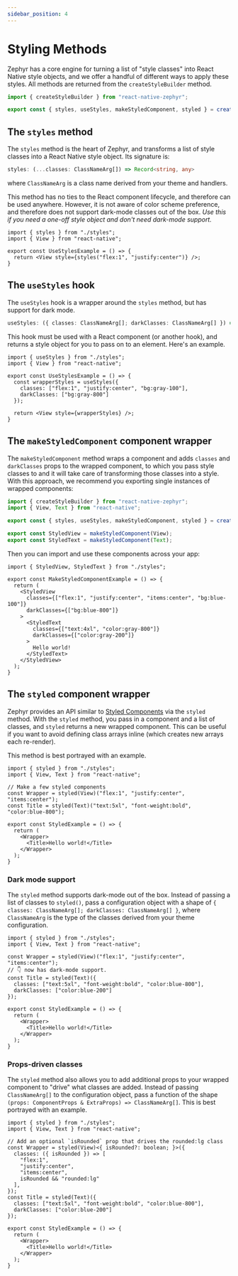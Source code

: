 ```yaml
---
sidebar_position: 4
---
```


# Styling Methods

Zephyr has a core engine for turning a list of "style classes" into React Native style objects, and we offer a handful of different ways to apply these styles. All methods are returned from the `createStyleBuilder` method.

```ts title="styles.ts"
import { createStyleBuilder } from "react-native-zephyr";

export const { styles, useStyles, makeStyledComponent, styled } = createStyleBuilder();
```

## The `styles` method

The `styles` method is the heart of Zephyr, and transforms a list of style classes into a React Native style object. Its signature is:

```ts
styles: (...classes: ClassNameArg[]) => Record<string, any>
```

where `ClassNameArg` is a class name derived from your theme and handlers.

This method has no ties to the React component lifecycle, and therefore can be used anywhere. However, it is not aware of color scheme preference, and therefore does not support dark-mode classes out of the box. _Use this if you need a one-off style object and don't need dark-mode support._

```tsx title="StylesExample.tsx"
import { styles } from "./styles";
import { View } from "react-native";

export const UseStylesExample = () => {
  return <View style={styles("flex:1", "justify:center")} />;
}
```

## The `useStyles` hook

The `useStyles` hook is a wrapper around the `styles` method, but has support for dark mode.  

```ts
useStyles: ({ classes: ClassNameArg[]; darkClasses: ClassNameArg[] }) => Record<string, any>
```

This hook must be used with a React component (or another hook), and returns a style object for you to pass on to an element. Here's an example.

```tsx title="UseStylesExample.tsx"
import { useStyles } from "./styles";
import { View } from "react-native";

export const UseStylesExample = () => {
  const wrapperStyles = useStyles({
    classes: ["flex:1", "justify:center", "bg:gray-100"],
    darkClasses: ["bg:gray-800"]
  });
  
  return <View style={wrapperStyles} />;
}
```

## The `makeStyledComponent` component wrapper

The `makeStyledComponent` method wraps a component and adds `classes` and `darkClasses` props to the wrapped component, to which you pass style classes to and it will take care of transforming those classes into a style. With this approach, we recommend you exporting single instances of wrapped components:

```ts title="styles.ts"
import { createStyleBuilder } from "react-native-zephyr";
import { View, Text } from "react-native";

export const { styles, useStyles, makeStyledComponent, styled } = createStyleBuilder();

export const StyledView = makeStyledComponent(View);
export const StyledText = makeStyledComponent(Text);
```

Then you can import and use these components across your app:

```tsx title="MakeStyledComponentExample.tsx
import { StyledView, StyledText } from "./styles";

export const MakeStyledComponentExample = () => {
  return (
    <StyledView
      classes={["flex:1", "justify:center", "items:center", "bg:blue-100"]}
      darkClasses={["bg:blue-800"]}
    >
      <StyledText
        classes={["text:4xl", "color:gray-800"]}
        darkClasses={["color:gray-200"]}
      >
        Hello world!
      </StyledText>
    </StyledView>
  );
}
```

## The `styled` component wrapper

Zephyr provides an API similar to [Styled Components](https://styled-components.com/) via the `styled` method. With the `styled` method, you pass in a component and a list of classes, and `styled` returns a new wrapped component. This can be useful if you want to avoid defining class arrays inline (which creates new arrays each re-render).

This method is best portrayed with an example.

```tsx title="StyledExample.tsx"
import { styled } from "./styles";
import { View, Text } from "react-native";

// Make a few styled components
const Wrapper = styled(View)("flex:1", "justify:center", "items:center");
const Title = styled(Text)("text:5xl", "font-weight:bold", "color:blue-800");

export const StyledExample = () => {
  return (
    <Wrapper>
      <Title>Hello world!</Title>
    </Wrapper>
  );
}
```

### Dark mode support

The `styled` method supports dark-mode out of the box. Instead of passing a list of classes to `styled()`, pass a configuration object with a shape of `{ classes: ClassNameArg[]; darkClasses: ClassNameArg[] }`, where `ClassNameArg` is the type of the classes derived from your theme configuration.

```tsx title="StyledExample.tsx"
import { styled } from "./styles";
import { View, Text } from "react-native";

const Wrapper = styled(View)("flex:1", "justify:center", "items:center");
// 👇 now has dark-mode support. 
const Title = styled(Text)({
  classes: ["text:5xl", "font-weight:bold", "color:blue-800"],
  darkClasses: ["color:blue-200"]
});

export const StyledExample = () => {
  return (
    <Wrapper>
      <Title>Hello world!</Title>
    </Wrapper>
  );
}
```

### Props-driven classes

The `styled` method also allows you to add additional props to your wrapped component to "drive" what classes are added. Instead of passing `ClassNameArg[]` to the configuration object, pass a function of the shape `(props: ComponentProps & ExtraProps) => ClassNameArg[]`. This is best portrayed with an example.

```tsx title="StyledExample.tsx"
import { styled } from "./styles";
import { View, Text } from "react-native";

// Add an optional `isRounded` prop that drives the rounded:lg class
const Wrapper = styled(View)<{ isRounded?: boolean; }>({
  classes: ({ isRounded }) => [
    "flex:1",
    "justify:center",
    "items:center",
    isRounded && "rounded:lg"
  ],
});
const Title = styled(Text)({
  classes: ["text:5xl", "font-weight:bold", "color:blue-800"],
  darkClasses: ["color:blue-200"]
});

export const StyledExample = () => {
  return (
    <Wrapper>
      <Title>Hello world!</Title>
    </Wrapper>
  );
}
```
